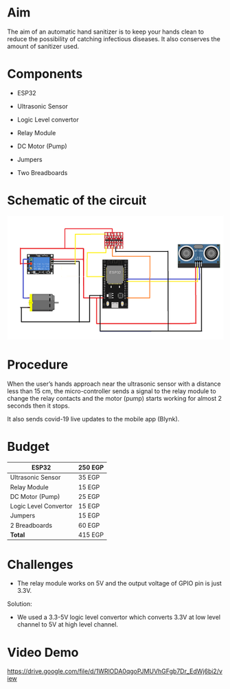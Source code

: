 # Aim

The aim of an automatic hand sanitizer is to keep your hands clean to
reduce the possibility of catching infectious diseases. It also
conserves the amount of sanitizer used.

# Components

  - ESP32

  - Ultrasonic Sensor

  - Logic Level convertor

  - Relay Module

  - DC Motor (Pump)

  - Jumpers

  - Two Breadboards

# Schematic of the circuit

![schematic](schematic.png)

# Procedure

When the user’s hands approach near the ultrasonic sensor with a
distance less than 15 cm, the micro-controller sends a signal to the
relay module to change the relay contacts and the motor (pump) starts
working for almost 2 seconds then it stops.

It also sends covid-19 live updates to the mobile app (Blynk).

# Budget

| ESP32                 | 250 EGP |
| --------------------- | ------- |
| Ultrasonic Sensor     | 35 EGP  |
| Relay Module          | 15 EGP  |
| DC Motor (Pump)       | 25 EGP  |
| Logic Level Convertor | 15 EGP  |
| Jumpers               | 15 EGP  |
| 2 Breadboards         | 60 EGP  |
| **Total**             | 415 EGP |


# Challenges

  - The relay module works on 5V and the output voltage of GPIO pin is
    just 3.3V.

Solution:

  - We used a 3.3-5V logic level convertor which converts 3.3V at low
    level channel to 5V at high level channel.


# Video Demo

https://drive.google.com/file/d/1WRlODA0qgoPJMUVhGFgb7Dr_EdWj6bi2/view
